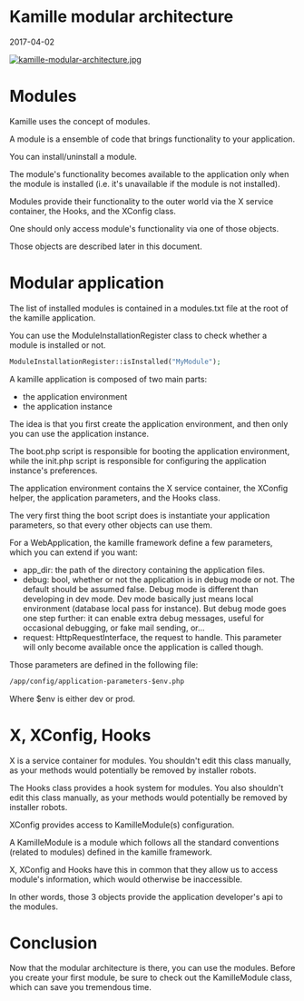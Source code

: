 Kamille modular architecture
===============================
2017-04-02




[![kamille-modular-architecture.jpg](https://s19.postimg.org/gpsz1gns3/kamille-modular-architecture.jpg)](https://postimg.org/image/4b6714w9r/)



Modules
==========
Kamille uses the concept of modules.

A module is a ensemble of code that brings functionality to your application.

You can install/uninstall a module.

The module's functionality becomes available to the application only when the module is installed (i.e. it's unavailable
if the module is not installed).

Modules provide their functionality to the outer world via the X service container, the Hooks, and the XConfig class.

One should only access module's functionality via one of those objects.
 
Those objects are described later in this document.




Modular application
====================

The list of installed modules is contained in a modules.txt file at the root of the kamille application.

You can use the ModuleInstallationRegister class to check whether a module is installed or not.

```php
ModuleInstallationRegister::isInstalled("MyModule");
```


A kamille application is composed of two main parts:

- the application environment
- the application instance

The idea is that you first create the application environment, and then only you can use the application instance.

The boot.php script is responsible for booting the application environment, while the init.php script is responsible
for configuring the application instance's preferences.

The application environment contains the X service container, the XConfig helper, the application parameters,
and the Hooks class.

The very first thing the boot script does is instantiate your application parameters, so that every other objects 
can use them.

For a WebApplication, the kamille framework define a few parameters, which you can extend if you want:

- app_dir: the path of the directory containing the application files.
- debug: bool, whether or not the application is in debug mode or not.
         The default should be assumed false.
         Debug mode is different than developing in dev mode.
         Dev mode basically just means local environment (database local pass for instance).
         But debug mode goes one step further: it can enable extra debug messages, useful
         for occasional debugging, or fake mail sending, or...
- request: HttpRequestInterface, the request to handle. This parameter will only become available once the application is called though.

Those parameters are defined in the following file:

```txt
/app/config/application-parameters-$env.php
```

Where $env is either dev or prod.








X, XConfig, Hooks
====================

X is a service container for modules.
You shouldn't edit this class manually, as your methods would potentially be removed by installer robots.

The Hooks class provides a hook system for modules.
You also shouldn't edit this class manually, as your methods would potentially be removed by installer robots.

XConfig provides access to KamilleModule(s) configuration.

A KamilleModule is a module which follows all the standard conventions (related to modules) defined in the 
kamille framework.


X, XConfig and Hooks have this in common that they allow us to access module's information, which would otherwise
be inaccessible.

In other words, those 3 objects provide the application developer's api to the modules.




Conclusion
==============

Now that the modular architecture is there, you can use the modules.
Before you create your first module, be sure to check out the KamilleModule class, which can save you tremendous time.





